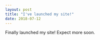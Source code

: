 ```yaml
---
layout: post
title: "I've launched my site!"
date: 2018-07-12
---
```


Finally launched my site! Expect more soon. 